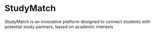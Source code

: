 # StudyMatch
StudyMatch is an innovative platform designed to connect students with potential study partners, based on academic interests
